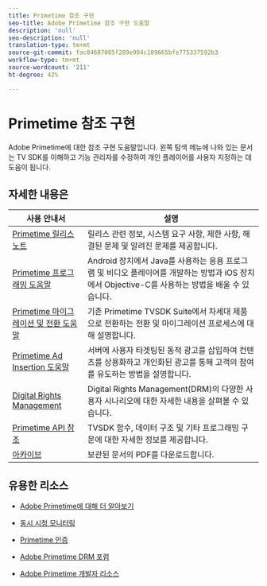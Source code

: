 ```yaml
---
title: Primetime 참조 구현
seo-title: Adobe Primetime 참조 구현 도움말
description: 'null'
seo-description: 'null'
translation-type: tm+mt
source-git-commit: fac84687085f289e984c189665bfe775337592b3
workflow-type: tm+mt
source-wordcount: '211'
ht-degree: 42%

---
```



# Primetime 참조 구현

Adobe Primetime에 대한 참조 구현 도움말입니다. 왼쪽 탐색 메뉴에 나와 있는 문서는 TV SDK를 이해하고 기능 관리자를 수정하여 개인 플레이어를 사용자 지정하는 데 도움이 됩니다.

## 자세한 내용은

| 사용 안내서 | 설명 |
|--- |--- |
| [Primetime 릴리스 노트](/help/release-notes/home.md) | 릴리스 관련 정보, 시스템 요구 사항, 제한 사항, 해결된 문제 및 알려진 문제를 제공합니다. |
| [Primetime 프로그래밍 도움말](/help/programming/home.md) | Android 장치에서 Java를 사용하는 응용 프로그램 및 비디오 플레이어를 개발하는 방법과 iOS 장치에서 Objective-C를 사용하는 방법을 배울 수 있습니다. |
| [Primetime 마이그레이션 및 전환 도움말](/help/migration-guides/home.md) | 기존 Primetime TVSDK Suite에서 차세대 제품으로 전환하는 전환 및 마이그레이션 프로세스에 대해 설명합니다. |
| [Primetime Ad Insertion 도움말](/help/dynamic-ad-insertion/home.md) | 서버에 사용자 타겟팅된 동적 광고를 삽입하여 컨텐츠를 상용화하고 개인화된 광고를 통해 고객의 참여를 유도하는 방법을 설명합니다. |
| [Digital Rights Management](/help/digital-rights-management/home.md) | Digital Rights Management(DRM)의 다양한 사용자 시나리오에 대한 자세한 내용을 살펴볼 수 있습니다. |
| [Primetime API 참조](/help/reference/api-references.md) | TVSDK 함수, 데이터 구조 및 기타 프로그래밍 구문에 대한 자세한 정보를 제공합니다. |
| [아카이브](https://helpx.adobe.com/primetime/archives.html) | 보관된 문서의 PDF를 다운로드합니다. |

## 유용한 리소스

* [Adobe Primetime에 대해 더 알아보기](https://www.adobe.com/in/marketing/primetime.html)

* [동시 시청 모니터링](https://tve.helpdocsonline.com/concurrency-monitoring-introduction)

* [Primetime 인증](https://tve.helpdocsonline.com/home)

* [Adobe Primetime DRM 포럼](https://forums.adobe.com/community/adobe_access)

* [Adobe Primetime 개발자 리소스](https://www.adobe.com/devnet/primetime.html)